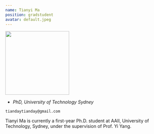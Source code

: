 ```yaml
---
name: Tianyi Ma
position: gradstudent
avatar: default.jpeg
---
```


<img width="200" src="{{site.baseurl}}/images/people/{{page.avatar}}" data-action="zoom">

- _PhD, University of Technology Sydney_<br>
<!--- _Science coach. Collaborator. Transdisciplinary optimist._-->

<i class="fa fa-envelope-o"></i> `tiandaytianday@gmail.com`

Tianyi Ma is currently a first-year Ph.D. student at AAII, University of Technology, Sydney, under the supervision of Prof. Yi Yang.

